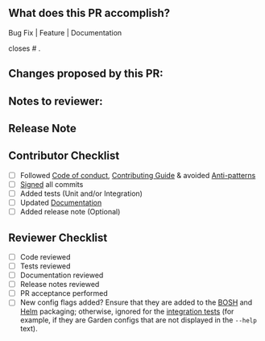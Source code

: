 <!--
Hi there! Thanks for submitting a pull request to Concourse!

The title of your pull request will be used to generate the release notes.
Please make if a brief sentence that describes the PR in the imperative form.
Please refrain from adding prefixes like 'feature:', and don't include a period
at the end. (Thank you!)

Examples: "Add feature to doohickey", "Fix panic during spline reticulation"

To help us review your PR, please fill in the following information.
-->

## What does this PR accomplish?
<!--
Choose all that apply.
Also, mention the linked issue here.
This will magically close the issue once the PR is merged.
-->
Bug Fix | Feature | Documentation

closes # .

## Changes proposed by this PR:
<!--
Tell the reviewer What changed, Why, and How were you able to accomplish that?
-->

## Notes to reviewer:
<!--
Leave a message to whoever is going to review this PR.
Mainly, pointers to review the PR, and how they can test it.
-->

## Release Note
<!--
If needed, you can leave a detailed description here which will be used to
generate the release note for the next version of Concourse. The title of the
PR will also be pulled into the release note.
-->

## Contributor Checklist
<!--
Most of the PRs should have the following added to them,
this doesn't apply to all PRs, so it is helpful to tell us what you did.
-->
- [ ] Followed [Code of conduct], [Contributing Guide] & avoided [Anti-patterns]
- [ ] [Signed] all commits
- [ ] Added tests (Unit and/or Integration)
- [ ] Updated [Documentation]
- [ ] Added release note (Optional)

[Code of Conduct]: https://github.com/concourse/concourse/blob/master/CODE_OF_CONDUCT.md
[Contributing Guide]: https://github.com/concourse/concourse/blob/master/CONTRIBUTING.md
[Anti-patterns]: https://github.com/concourse/concourse/wiki/Anti-Patterns
[Signed]: https://help.github.com/en/github/authenticating-to-github/signing-commits
[Documentation]: https://github.com/concourse/docs

## Reviewer Checklist
<!--
This section is intended for the reviewers only, to track review
progress.
-->
- [ ] Code reviewed
- [ ] Tests reviewed
- [ ] Documentation reviewed
- [ ] Release notes reviewed
- [ ] PR acceptance performed
- [ ] New config flags added? Ensure that they are added to the
  [BOSH](https://github.com/concourse/concourse-bosh-release) and
  [Helm](https://github.com/concourse/helm) packaging; otherwise, ignored for
  the [integration
  tests](https://github.com/concourse/ci/tree/master/tasks/scripts/check-distribution-env)
  (for example, if they are Garden configs that are not displayed in the
  `--help` text).
